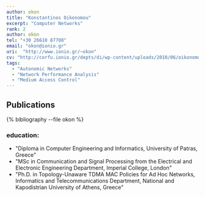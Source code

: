```yaml
---
author: okon
title: "Konstantinos Oikonomou"
excerpt: "Computer Networks"
rank: 2
author: okon
tel: "+30 26610 87708"
email: "okon@ionio.gr"
uri:  "http://www.ionio.gr/~okon"
cv: "http://corfu.ionio.gr/depts/di/wp-content/uploads/2010/06/oikonomou_cv_gr_2011.pdf"
tags:
  - "Autonomic Networks"
  - "Network Performance Analysis"
  - "Medium Access Control"
---
```





## Publications

{% bibliography --file okon %}

### education:
  - "Diploma in Computer Engineering and Informatics, University of Patras, Greece"
  - "MSc in Communication and Signal Processing from the Electrical and Electronic Engineering Department, Imperial College, London"
  - "Ph.D. in Topology-Unaware TDMA MAC Policies for Ad Hoc Networks, Informatics and Telecommunications Department, National and Kapodistrian University of Athens, Greece"
